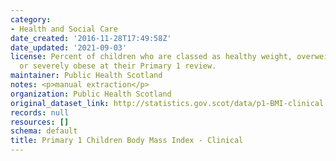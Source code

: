 ```yaml
---
category:
- Health and Social Care
date_created: '2016-11-28T17:49:58Z'
date_updated: '2021-09-03'
license: Percent of children who are classed as healthy weight, overweight, obese
  or severely obese at their Primary 1 review.
maintainer: Public Health Scotland
notes: <p>manual extraction</p>
organization: Public Health Scotland
original_dataset_link: http://statistics.gov.scot/data/p1-BMI-clinical
records: null
resources: []
schema: default
title: Primary 1 Children Body Mass Index - Clinical
---
```

